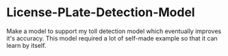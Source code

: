 # License-PLate-Detection-Model
Make a model to support my toll detection model which eventually improves it's accuracy.
This model required a lot of self-made example so that it can learn by itself.
